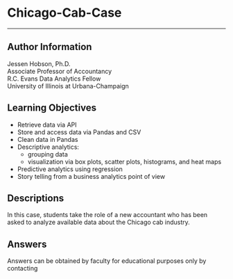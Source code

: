 # Chicago-Cab-Case
_______

## Author Information
Jessen Hobson, Ph.D. </br>
Associate Professor of Accountancy </br> 
R.C. Evans Data Analytics Fellow </br>
University of Illinois at Urbana-Champaign

## Learning Objectives
* Retrieve data via API
* Store and access data via Pandas and CSV
* Clean data in Pandas
* Descriptive analytics: 
    * grouping data
    * visualization via box plots, scatter plots, histograms, and heat maps
* Predictive analytics using regression
* Story telling from a business analytics point of view

## Descriptions
In this case, students take the role of a new accountant who has been asked to analyze available data about the Chicago cab industry. 

## Answers
Answers can be obtained by faculty for educational purposes only by contacting 

